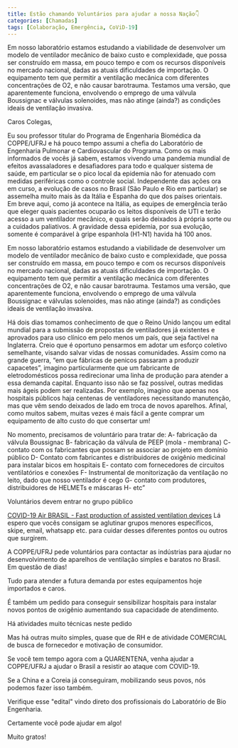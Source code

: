 ```yaml
---
title: Estão chamando Voluntários para ajudar a nossa Nação👇
categories: [Chamadas]
tags: [Colaboração, Emergência, CoViD-19]
---
```


Em nosso laboratório estamos estudando a viabilidade de desenvolver um modelo de ventilador mecânico de baixo custo e complexidade, que possa ser construído em massa, em pouco tempo e com os recursos disponíveis no mercado nacional, dadas as atuais dificuldades de importação. O equipamento tem que permitir a ventilação mecânica com diferentes concentrações de O2, e não causar barotrauma. Testamos uma versão, que aparentemente funciona, envolvendo o emprego de uma válvula Boussignac e válvulas solenoides, mas não atinge (ainda?) as condições ideais de ventilação invasiva.

<!--more-->

Caros Colegas,

Eu sou professor titular do Programa de Engenharia Biomédica da COPPE/UFRJ e há pouco tempo assumi a chefia do Laboratório de Engenharia Pulmonar e Cardiovascular do Programa.
Como os mais informados de vocês já sabem, estamos vivendo uma pandemia mundial de efeitos avassaladores e desafiadores para todo e qualquer sistema de saúde, em particular se o pico local da epidemia não for atenuado com medidas periféricas como o controle social.
Independente das ações ora em curso, a evolução de casos no Brasil (São Paulo e Rio em particular) se assemelha muito mais às da Itália e Espanha do que dos países orientais. Em breve aqui, como já acontece na Itália, as equipes de emergência terão que eleger quais pacientes ocuparão os leitos disponíveis de UTI e terão acesso a um ventilador mecânico, e quais serão deixados à própria sorte ou a cuidados paliativos. A gravidade dessa epidemia, por sua evolução, somente é comparável à gripe espanhola (H1-N1) havida há 100 anos.

Em nosso laboratório estamos estudando a viabilidade de desenvolver um modelo de ventilador mecânico de baixo custo e complexidade, que possa ser construído em massa, em pouco tempo e com os recursos disponíveis no mercado nacional, dadas as atuais dificuldades de importação. O equipamento tem que permitir a ventilação mecânica com diferentes concentrações de O2, e não causar barotrauma. Testamos uma versão, que aparentemente funciona, envolvendo o emprego de uma válvula Boussignac e válvulas solenoides, mas não atinge (ainda?) as condições ideais de ventilação invasiva.

Há dois dias tomamos conhecimento de que o Reino Unido lançou um edital mundial para a submissão de propostas de ventiladores já existentes e aprovados para uso clínico em pelo menos um país, que seja factível na Inglaterra. Creio que é oportuno pensarmos em adotar um esforço coletivo semelhante, visando salvar vidas de nossas comunidades. Assim como na grande guerra, “em que fábricas de penicos passaram a produzir capacetes”, imagino particularmente que um fabricante de eletrodomésticos possa redirecionar uma linha de produção para atender a essa demanda capital.
Enquanto isso não se faz possível, outras medidas mais ágeis podem ser realizadas. Por exemplo, imagino que apenas nos hospitais públicos haja centenas de ventiladores necessitando manutenção, mas que vêm sendo deixados de lado em troca de novos aparelhos. Afinal, como muitos sabem, muitas vezes é mais fácil a gente comprar um equipamento de alto custo do que consertar um!

No momento, precisamos de voluntário para tratar de:
A- fabricação da válvula Boussignac
B- fabricação da válvula de PEEP (mola - membrana)
C- contato com os fabricantes que possam se associar ao projeto em domínio público
D- Contato com fabricantes e distribuidores de oxigênio medicinal para instalar bicos em hospitais
E- contato com fornecedores de circuitos ventilatórios e conexões
F- Instrumental de monitorização da ventilação no leito, dado que nosso ventilador é cego
G- contato com produtores, distribuidores de HELMETs e máscaras
H- etc”

Voluntários devem entrar no grupo público 

[COVID-19 Air BRASIL - Fast production of assisted ventilation devices](https://m.facebook.com/story.php?story_fbid=3042980365746620&id=100001040600047
) Lá espero que vocês consigam se aglutinar grupos menores específicos, skipe, email, whatsapp etc. para cuidar desses diferentes pontos ou outros que surgirem.


A COPPE/UFRJ pede voluntários para contactar as indústrias para ajudar no desenvolvimento de aparelhos de ventilação simples e baratos no Brasil. Em questão de dias!

Tudo para atender a futura demanda por estes equipamentos hoje importados e caros.

É também um pedido para conseguir sensibilizar hospitais para instalar novos pontos de oxigênio aumentando sua capacidade de atendimento.

Há atividades muito técnicas neste pedido

Mas há outras muito simples, quase que de RH e de atividade COMERCIAL de busca de fornecedor e motivação de consumidor. 

Se você tem tempo agora com a QUARENTENA, venha ajudar a COPPE/UFRJ a ajudar o Brasil a resistir ao ataque com COVID-19.

Se a China e a Coreia já conseguiram, mobilizando seus povos, nós podemos fazer isso também.

Verifique esse "edital" vindo direto dos profissionais do Laboratório de Bio Engenharia.

Certamente você pode ajudar em algo!

Muito gratos!